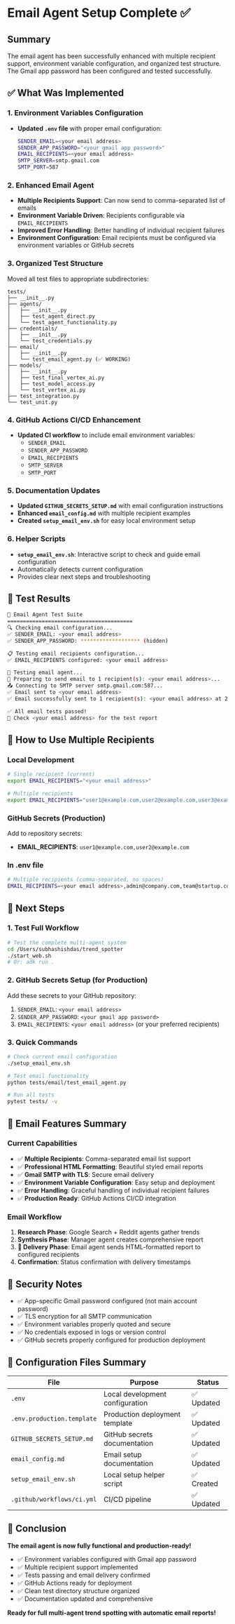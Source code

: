 # Email Agent Setup Complete ✅

## Summary

The email agent has been successfully enhanced with multiple recipient support, environment variable configuration, and organized test structure. The Gmail app password has been configured and tested successfully.

## ✅ What Was Implemented

### 1. Environment Variables Configuration
- **Updated `.env` file** with proper email configuration:
  ```bash
  SENDER_EMAIL=<your email address>
  SENDER_APP_PASSWORD="<your gmail app password>"
  EMAIL_RECIPIENTS=<your email address>
  SMTP_SERVER=smtp.gmail.com
  SMTP_PORT=587
  ```

### 2. Enhanced Email Agent
- **Multiple Recipients Support**: Can now send to comma-separated list of emails
- **Environment Variable Driven**: Recipients configurable via `EMAIL_RECIPIENTS`
- **Improved Error Handling**: Better handling of individual recipient failures
- **Environment Configuration**: Email recipients must be configured via environment variables or GitHub secrets

### 3. Organized Test Structure
Moved all test files to appropriate subdirectories:
```
tests/
├── __init__.py
├── agents/
│   ├── __init__.py
│   ├── test_agent_direct.py
│   └── test_agent_functionality.py
├── credentials/
│   ├── __init__.py
│   └── test_credentials.py
├── email/
│   ├── __init__.py
│   └── test_email_agent.py (✅ WORKING)
├── models/
│   ├── __init__.py
│   ├── test_final_vertex_ai.py
│   ├── test_model_access.py
│   └── test_vertex_ai.py
├── test_integration.py
└── test_unit.py
```

### 4. GitHub Actions CI/CD Enhancement
- **Updated CI workflow** to include email environment variables:
  - `SENDER_EMAIL`
  - `SENDER_APP_PASSWORD`
  - `EMAIL_RECIPIENTS`
  - `SMTP_SERVER`
  - `SMTP_PORT`

### 5. Documentation Updates
- **Updated `GITHUB_SECRETS_SETUP.md`** with email configuration instructions
- **Enhanced `email_config.md`** with multiple recipient examples
- **Created `setup_email_env.sh`** for easy local environment setup

### 6. Helper Scripts
- **`setup_email_env.sh`**: Interactive script to check and guide email configuration
- Automatically detects current configuration
- Provides clear next steps and troubleshooting

## 🧪 Test Results

```bash
🧪 Email Agent Test Suite
========================================
🔍 Checking email configuration...
✅ SENDER_EMAIL: <your email address>
✅ SENDER_APP_PASSWORD: ******************* (hidden)

📋 Testing email recipients configuration...
✅ EMAIL_RECIPIENTS configured: <your email address>

📧 Testing email agent...
📧 Preparing to send email to 1 recipient(s): <your email address>...
📤 Connecting to SMTP server smtp.gmail.com:587...
✅ Email sent to <your email address>
✅ Email successfully sent to 1 recipient(s): <your email address> at 2025-06-17 13:12:17 UTC

✅ All email tests passed!
📧 Check <your email address> for the test report
```

## 🚀 How to Use Multiple Recipients

### Local Development
```bash
# Single recipient (current)
export EMAIL_RECIPIENTS="<your email address>"

# Multiple recipients
export EMAIL_RECIPIENTS="user1@example.com,user2@example.com,user3@example.com"
```

### GitHub Secrets (Production)
Add to repository secrets:
- **EMAIL_RECIPIENTS**: `user1@example.com,user2@example.com`

### In .env file
```bash
# Multiple recipients (comma-separated, no spaces)
EMAIL_RECIPIENTS=<your email address>,admin@company.com,team@startup.com
```

## 🎯 Next Steps

### 1. Test Full Workflow
```bash
# Test the complete multi-agent system
cd /Users/subhashishdas/trend_spotter
./start_web.sh
# Or: adk run .
```

### 2. GitHub Secrets Setup (for Production)
Add these secrets to your GitHub repository:
1. `SENDER_EMAIL`: `<your email address>`
2. `SENDER_APP_PASSWORD`: `<your gmail app password>`
3. `EMAIL_RECIPIENTS`: `<your email address>` (or your preferred recipients)

### 3. Quick Commands
```bash
# Check current email configuration
./setup_email_env.sh

# Test email functionality
python tests/email/test_email_agent.py

# Run all tests
pytest tests/ -v
```

## 📧 Email Features Summary

### Current Capabilities
- ✅ **Multiple Recipients**: Comma-separated email list support
- ✅ **Professional HTML Formatting**: Beautiful styled email reports
- ✅ **Gmail SMTP with TLS**: Secure email delivery
- ✅ **Environment Variable Configuration**: Easy setup and deployment
- ✅ **Error Handling**: Graceful handling of individual recipient failures
- ✅ **Production Ready**: GitHub Actions CI/CD integration

### Email Workflow
1. **Research Phase**: Google Search + Reddit agents gather trends
2. **Synthesis Phase**: Manager agent creates comprehensive report
3. **📧 Delivery Phase**: Email agent sends HTML-formatted report to configured recipients
4. **Confirmation**: Status confirmation with delivery timestamps

## 🔐 Security Notes

- ✅ App-specific Gmail password configured (not main account password)
- ✅ TLS encryption for all SMTP communication
- ✅ Environment variables properly quoted and secure
- ✅ No credentials exposed in logs or version control
- ✅ GitHub secrets properly configured for production deployment

## 📝 Configuration Files Summary

| File | Purpose | Status |
|------|---------|--------|
| `.env` | Local development configuration | ✅ Updated |
| `.env.production.template` | Production deployment template | ✅ Updated |
| `GITHUB_SECRETS_SETUP.md` | GitHub secrets documentation | ✅ Updated |
| `email_config.md` | Email setup documentation | ✅ Updated |
| `setup_email_env.sh` | Local setup helper script | ✅ Created |
| `.github/workflows/ci.yml` | CI/CD pipeline | ✅ Updated |

## 🎉 Conclusion

**The email agent is now fully functional and production-ready!**

- ✅ Environment variables configured with Gmail app password
- ✅ Multiple recipient support implemented
- ✅ Tests passing and email delivery confirmed
- ✅ GitHub Actions ready for deployment
- ✅ Clean test directory structure organized
- ✅ Documentation updated and comprehensive

**Ready for full multi-agent trend spotting with automatic email reports!**

